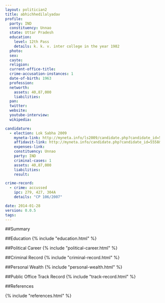 ```yaml
---
layout: politician2
title: abhichhedilalyadav
profile: 
  party: IND
  constituency: Unnao
  state: Uttar Pradesh
  education: 
    level: 12th Pass
    details: k. k. v. inter college in the year 1982
  photo: 
  sex: 
  caste: 
  religion: 
  current-office-title: 
  crime-accusation-instances: 1
  date-of-birth: 1963
  profession: 
  networth: 
    assets: 40,87,000
    liabilities: 
  pan: 
  twitter: 
  website: 
  youtube-interview: 
  wikipedia: 

candidature: 
  - election: Lok Sabha 2009
    myneta-link: http://myneta.info/ls2009/candidate.php?candidate_id=5558
    affidavit-link: http://myneta.info/candidate.php?candidate_id=5558&scan=original
    expenses-link: 
    constituency: Unnao 
    party: IND
    criminal-cases: 1
    assets: 40,87,000
    liabilities: 
    result:  

crime-record: 
  - crime: accussed
    ipc: 279, 427, 304A
    details: "CP 106/2007" 

date: 2014-01-28
version: 0.0.5
tags: 
---
```

##Summary


##Education
{% include "education.html" %}


##Political Career
{% include "political-career.html" %}


##Criminal Record
{% include "criminal-record.html" %}


##Personal Wealth
{% include "personal-wealth.html" %}


##Public Office Track Record
{% include "track-record.html" %}


##References


{% include "references.html" %}